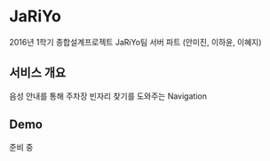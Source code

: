 # JaRiYo
 2016년 1학기 종합설계프로젝트 JaRiYo팀 서버 파트 (안미진, 이하윤, 이혜지)

## 서비스 개요
 음성 안내를 통해 주차장 빈자리 찾기를 도와주는 Navigation
 
## Demo
준비 중
